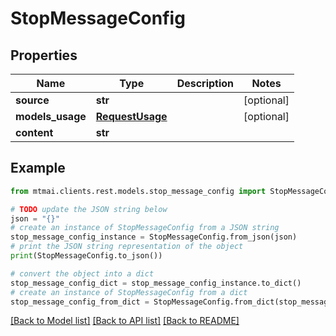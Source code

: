 # StopMessageConfig


## Properties

Name | Type | Description | Notes
------------ | ------------- | ------------- | -------------
**source** | **str** |  | [optional] 
**models_usage** | [**RequestUsage**](RequestUsage.md) |  | [optional] 
**content** | **str** |  | 

## Example

```python
from mtmai.clients.rest.models.stop_message_config import StopMessageConfig

# TODO update the JSON string below
json = "{}"
# create an instance of StopMessageConfig from a JSON string
stop_message_config_instance = StopMessageConfig.from_json(json)
# print the JSON string representation of the object
print(StopMessageConfig.to_json())

# convert the object into a dict
stop_message_config_dict = stop_message_config_instance.to_dict()
# create an instance of StopMessageConfig from a dict
stop_message_config_from_dict = StopMessageConfig.from_dict(stop_message_config_dict)
```
[[Back to Model list]](../README.md#documentation-for-models) [[Back to API list]](../README.md#documentation-for-api-endpoints) [[Back to README]](../README.md)



